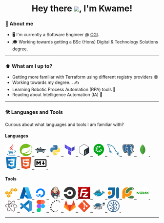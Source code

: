 <h1 align="center">Hey there <img src="https://media.giphy.com/media/hvRJCLFzcasrR4ia7z/giphy.gif" width="25px">, I'm Kwame!</h1>

###  :book: About me

- 🖥  I'm currently a Software Engineer @ [CGI](https://www.cgi.com/uk/en-gb).
- 🎓 Working towards getting a BSc (Hons) Digital & Technology Solutions degree.
---
### ⬆ What am I up to?

- Getting more familiar with Terraform using different registry providers 😫
- Working towards my degree... ✍️
- Learning Robotic Process Automation (RPA) tools 🦾
- Reading about Intelligence Automation (IA) 🤖
---
### :hammer_and_wrench: Languages and Tools

Curious about what languages and tools I am familiar with?
#### Languages
<div>
  <a href="https://www.java.com/en/" target="_blank" rel="noreferrer">
    <img src="https://github.com/devicons/devicon/blob/master/icons/java/java-original.svg" title="Java" alt="Java" width="40" height="40"/>&nbsp;
  </a>
  <a href="https://spring.io/" target="_blank" rel="noreferrer">
    <img src="https://github.com/devicons/devicon/blob/master/icons/spring/spring-original.svg" title="Spring" alt="Spring" width="40" height="40"/>&nbsp;
  </a>
  <a href="http://www.groovy-lang.org/" target="_blank" rel="noreferrer">
    <img src="https://github.com/devicons/devicon/blob/master/icons/groovy/groovy-original.svg" title="Groovy" alt="Groovy" width="40" height="40"/>&nbsp;
  </a>
  <a href="https://www.python.org/" target="_blank" rel="noreferrer">
    <img src="https://github.com/devicons/devicon/blob/master/icons/python/python-original.svg" title="Python" alt="Python" width="40" height="40"/>&nbsp;
  </a>
  <a href="https://www.terraform.io/" target="_blank" rel="noreferrer">
    <img src="https://github.com/devicons/devicon/blob/master/icons/terraform/terraform-original.svg" title="Terraform" alt="Terraform" width="40" height="40"/>&nbsp;
  </a>
  <a href="https://www.gnu.org/software/bash/">
    <img src="https://github.com/devicons/devicon/blob/master/icons/bash/bash-original.svg" title="Bash" alt="Bash" width="40" height="40"/>&nbsp;
  </a>
  <a href="https://cucumber.io/" target="_blank" rel="noreferrer">
    <img src="https://github.com/devicons/devicon/blob/master/icons/cucumber/cucumber-plain.svg" title="Cucumber" alt="Cucumber" width="40" height="40"/>&nbsp;
  </a>
  <a href="https://www.mysql.com/" target="_blank" rel="noreferrer">
    <img src="https://github.com/devicons/devicon/blob/master/icons/mysql/mysql-original.svg" title="MySQL"  alt="MySQL" width="40" height="40"/>&nbsp;
  </a>
  <a href="https://www.postgresql.org/" target="_blank" rel="noreferrer">
    <img src="https://github.com/devicons/devicon/blob/master/icons/postgresql/postgresql-original.svg" title="Postgresql" alt="Postgresql" width="40" height="40"/>&nbsp;
  </a>
  <a href="https://www.mongodb.com/" target="_blank" rel="noreferrer">
    <img src="https://github.com/devicons/devicon/blob/master/icons/mongodb/mongodb-original.svg" title="MongoDB" alt="MongoDB" width="40" height="40"/>&nbsp;
  </a>
  <a href="#" target="_blank" rel="noreferrer">
    <img src="https://github.com/devicons/devicon/blob/master/icons/css3/css3-original.svg"  title="CSS3" alt="CSS" width="40" height="40"/>&nbsp;
  </a>
  <a href="#" target="_blank" rel="noreferrer">
    <img src="https://github.com/devicons/devicon/blob/master/icons/html5/html5-original.svg" title="HTML5" alt="HTML" width="40" height="40"/>&nbsp;
  </a>
  <a href="https://www.markdownguide.org/" target="_blank" rel="noreferrer">
    <img src="https://github.com/devicons/devicon/blob/master/icons/markdown/markdown-original.svg" title="Markdown" alt="Markdown" width="40" height="40"/>&nbsp;
  </a>
</div>

#### Tools
<div>
  <a href="https://aws.amazon.com/" target="_blank" rel="noreferrer">
    <img src="https://github.com/devicons/devicon/blob/master/icons/amazonwebservices/amazonwebservices-original.svg" title="AWS" alt="AWS" width="40" height="40"/>&nbsp;
  </a>
  <a href="https://azure.microsoft.com/en-gb/" target="_blank" rel="noreferrer">
    <img src="https://github.com/devicons/devicon/blob/master/icons/azure/azure-original.svg" title="Azure" alt="Azure" width="40" height="40"/>&nbsp;
  </a>
  <a href="https://www.digitalocean.com/" target="_blank" rel="noreferrer">
    <img src="https://github.com/devicons/devicon/blob/master/icons/digitalocean/digitalocean-original.svg" title="DigitalOcean" alt="DigitalOcean" width="40" height="40"/>&nbsp;
  </a>
  <a href="https://www.jenkins.io/" target="_blank" rel="noreferrer">
    <img src="https://github.com/devicons/devicon/blob/master/icons/jenkins/jenkins-original.svg" title="Jenkins" alt="Jenkins" width="40" height="40"/>&nbsp;
  </a>
  <a href="https://circleci.com/" target="_blank" rel="noreferrer">
    <img src="https://github.com/devicons/devicon/blob/master/icons/circleci/circleci-plain.svg" title="CircleCi" alt="CircleCi" width="40" height="40"/>&nbsp;
  </a>
  <a href="https://filezilla-project.org/" target="_blank" rel="noreferrer">
    <img src="https://github.com/devicons/devicon/blob/master/icons/filezilla/filezilla-plain.svg" title="Filezilla" alt="Filezilla" width="40" height="40"/>&nbsp;
  </a>
  <a href="https://www.docker.com/" target="_blank" rel="noreferrer">
    <img src="https://github.com/devicons/devicon/blob/master/icons/docker/docker-original.svg" title="Docker" alt="Docker" width="40" height="40"/>&nbsp;
  </a>
  <a href="https://www.jetbrains.com/idea/" target="_blank" rel="noreferrer">
    <img src="https://github.com/devicons/devicon/blob/master/icons/intellij/intellij-original.svg" title="IntelliJ" alt="IntelliJ" width="40" height="40"/>&nbsp;
  </a>
  <a href="https://www.jetbrains.com/pycharm/" target="_blank" rel="noreferrer">
    <img src="https://github.com/devicons/devicon/blob/master/icons/pycharm/pycharm-original.svg" title="PyCharm" alt="PyCharm" width="40" height="40"/>&nbsp;
  </a>
  <a href="https://nginx.org/en/" target="_blank" rel="noreferrer">
    <img src="https://github.com/devicons/devicon/blob/master/icons/nginx/nginx-original.svg" title="Nginx" alt="Nginx" width="40" height="40"/>&nbsp;
  </a>
  <a href="https://atom.io/" target="_blank" rel="noreferrer">
    <img src="https://github.com/devicons/devicon/blob/master/icons/atom/atom-original.svg" title="Atom" alt="Atom" width="40" height="40"/>&nbsp;
  </a>
  <a href="https://code.visualstudio.com/" target="_blank" rel="noreferrer">
    <img src="https://github.com/devicons/devicon/blob/master/icons/vscode/vscode-original.svg" title="VScode" alt="VScode" width="40" height="40"/>&nbsp;
  </a>
  <a href="https://www.figma.com/" target="_blank" rel="noreferrer">
    <img src="https://github.com/devicons/devicon/blob/master/icons/figma/figma-original.svg" title="Figma" alt="Figma" width="40" height="40"/>&nbsp;
  </a>
  <a href="https://www.ssh.com/" target="_blank" rel="noreferrer">
    <img src="https://github.com/devicons/devicon/blob/master/icons/ssh/ssh-original.svg" title="" alt="" width="40" height="40"/>&nbsp;
  </a>
  <a href="https://about.gitlab.com/" target="_blank" rel="noreferrer">
    <img src="https://github.com/devicons/devicon/blob/master/icons/gitlab/gitlab-original.svg" title="Gitlab" alt="Gitlab" width="40" height="40"/>&nbsp;
  </a>
  <a href="https://git-scm.com/" target="_blank" rel="noreferrer">
    <img src="https://github.com/devicons/devicon/blob/master/icons/git/git-original.svg" title="Git" **alt="Git" width="40" height="40"/>&nbsp;
  </a>
  <a href="https://tortoisegit.org/" target="_blank" rel="noreferrer">
    <img src="https://github.com/devicons/devicon/blob/master/icons/tortoisegit/tortoisegit-original.svg" title="TortoiseGit" alt="TortoiseGit" width="40" height="40"/>&nbsp;
  </a>
  <a href="https://www.sourcetreeapp.com/" target="_blank" rel="noreferrer">
    <img src="https://github.com/devicons/devicon/blob/master/icons/sourcetree/sourcetree-original.svg" title="SourceTree" alt="SourceTree" width="40" height="40"/>&nbsp;
  </a>
</div>

---
<!---
kwame-mintah/kwame-mintah is a ✨ special ✨ repository because its `README.md` (this file) appears on your GitHub profile.
You can click the Preview link to take a look at your changes.
--->
